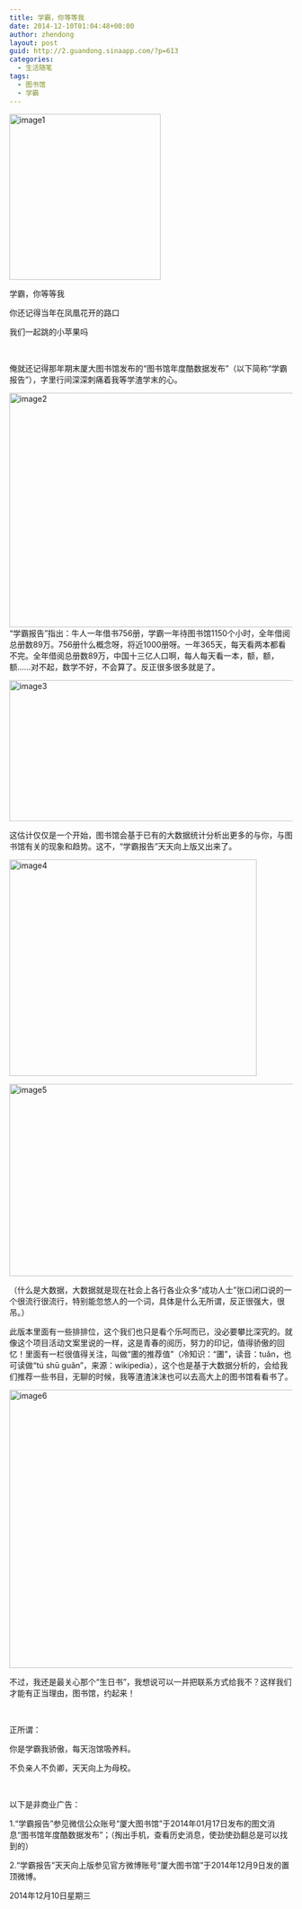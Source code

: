 ```yaml
---
title: 学霸，你等等我
date: 2014-12-10T01:04:48+00:00
author: zhendong
layout: post
guid: http://2.guandong.sinaapp.com/?p=613
categories:
  - 生活随笔
tags:
  - 图书馆
  - 学霸
---
```

<p style="text-align: left;">
  <a href="http://guandong-dong.stor.sinaapp.com/uploads/2014/12/image1.jpeg"><img class=" wp-image-614" src="http://guandong-dong.stor.sinaapp.com/uploads/2014/12/image1.jpeg" alt="image1" width="269" height="295" /></a>
</p>

<p style="text-align: left;">
  学霸，你等等我
</p>

你还记得当年在凤凰花开的路口

我们一起跳的小苹果吗

&nbsp;

俺就还记得那年期末厦大图书馆发布的“图书馆年度酷数据发布”（以下简称“学霸报告”），字里行间深深刺痛着我等学渣学末的心。

[<img class="alignnone  wp-image-615" src="http://guandong-dong.stor.sinaapp.com/uploads/2014/12/image2.png" alt="image2" width="817" height="417" />](http://guandong-dong.stor.sinaapp.com/uploads/2014/12/image2.png)“学霸报告”指出：牛人一年借书756册，学霸一年待图书馆1150个小时，全年借阅总册数89万。756册什么概念呀，将近1000册呀。一年365天，每天看两本都看不完。全年借阅总册数89万，中国十三亿人口啊，每人每天看一本，额，额，额……对不起，数学不好，不会算了。反正很多很多就是了。

[<img class="alignnone  wp-image-616" src="http://guandong-dong.stor.sinaapp.com/uploads/2014/12/image3.png" alt="image3" width="802" height="251" />](http://guandong-dong.stor.sinaapp.com/uploads/2014/12/image3.png)

这估计仅仅是一个开始，图书馆会基于已有的大数据统计分析出更多的与你，与图书馆有关的现象和趋势。这不，“学霸报告”天天向上版又出来了。

[<img class="alignnone size-full wp-image-617" src="http://guandong-dong.stor.sinaapp.com/uploads/2014/12/image4.jpeg" alt="image4" width="440" height="385" />](http://guandong-dong.stor.sinaapp.com/uploads/2014/12/image4.jpeg)

[<img class="alignnone  wp-image-618" src="http://guandong-dong.stor.sinaapp.com/uploads/2014/12/image5.png" alt="image5" width="805" height="342" />](http://guandong-dong.stor.sinaapp.com/uploads/2014/12/image5.png)

（什么是大数据，大数据就是现在社会上各行各业众多“成功人士”张口闭口说的一个很流行很流行，特别能忽悠人的一个词，具体是什么无所谓，反正很强大，很吊。）

此版本里面有一些排排位，这个我们也只是看个乐呵而已，没必要攀比深究的。就像这个项目活动文案里说的一样，这是青春的阅历，努力的印记，值得骄傲的回忆！里面有一栏很值得关注，叫做“圕的推荐值”（冷知识：“圕”，读音：tuǎn，也可读做“tú shū guǎn”，来源：wikipedia），这个也是基于大数据分析的，会给我们推荐一些书目，无聊的时候，我等渣渣沫沫也可以去高大上的图书馆看看书了。

[<img class="alignnone  wp-image-619" src="http://guandong-dong.stor.sinaapp.com/uploads/2014/12/image6.png" alt="image6" width="808" height="495" />](http://guandong-dong.stor.sinaapp.com/uploads/2014/12/image6.png)

不过，我还是最关心那个“生日书”，我想说可以一并把联系方式给我不？这样我们才能有正当理由，图书馆，约起来！

&nbsp;

正所谓：

你是学霸我骄傲，每天泡馆吸养料。

不负亲人不负卿，天天向上为母校。

&nbsp;

以下是非商业广告：

1.“学霸报告”参见微信公众账号“厦大图书馆”于2014年01月17日发布的图文消息“图书馆年度酷数据发布”；（掏出手机，查看历史消息，使劲使劲翻总是可以找到的）

2.“学霸报告”天天向上版参见官方微博账号“厦大图书馆”于2014年12月9日发的置顶微博。

2014年12月10日星期三